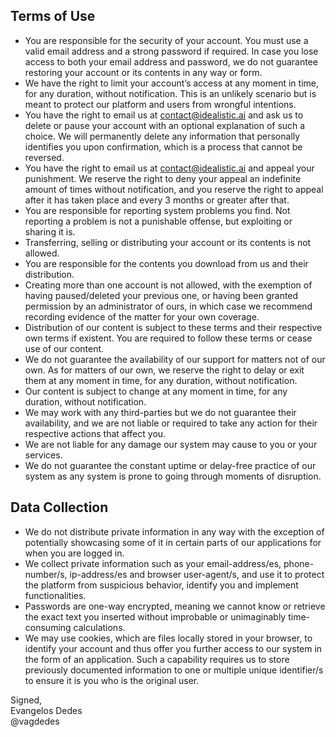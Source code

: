 ## Terms of Use
* You are responsible for the security of your account. You must use a valid email address and a strong password if required. In case you lose access to both your email address and password, we do not guarantee restoring your account or its contents in any way or form.
* We have the right to limit your account’s access at any moment in time, for any duration, without notification. This is an unlikely scenario but is meant to protect our platform and users from wrongful intentions.
* You have the right to email us at contact@idealistic.ai and ask us to delete or pause your account with an optional explanation of such a choice. We will permanently delete any information that personally identifies you upon confirmation, which is a process that cannot be reversed.
* You have the right to email us at contact@idealistic.ai and appeal your punishment. We reserve the right to deny your appeal an indefinite amount of times without notification, and you reserve the right to appeal after it has taken place and every 3 months or greater after that.
* You are responsible for reporting system problems you find. Not reporting a problem is not a punishable offense, but exploiting or sharing it is.
* Transferring, selling or distributing your account or its contents is not allowed.
* You are responsible for the contents you download from us and their distribution.
* Creating more than one account is not allowed, with the exemption of having paused/deleted your previous one, or having been granted permission by an administrator of ours, in which case we recommend recording evidence of the matter for your own coverage.
* Distribution of our content is subject to these terms and their respective own terms if existent. You are required to follow these terms or cease use of our content.
* We do not guarantee the availability of our support for matters not of our own. As for matters of our own, we reserve the right to delay or exit them at any moment in time, for any duration, without notification.
* Our content is subject to change at any moment in time, for any duration, without notification.
* We may work with any third-parties but we do not guarantee their availability, and we are not liable or required to take any action for their respective actions that affect you.
* We are not liable for any damage our system may cause to you or your services.
* We do not guarantee the constant uptime or delay-free practice of our system as any system is prone to going through moments of disruption.

## Data Collection
* We do not distribute private information in any way with the exception of potentially showcasing some of it in certain parts of our applications for when you are logged in.
* We collect private information such as your email-address/es, phone-number/s, ip-address/es and browser user-agent/s, and use it to protect the platform from suspicious behavior, identify you and implement functionalities.
* Passwords are one-way encrypted, meaning we cannot know or retrieve the exact text you inserted without improbable or unimaginably time-consuming calculations.
* We may use cookies, which are files locally stored in your browser, to identify your account and thus offer you further access to our system in the form of an application. Such a capability requires us to store previously documented information to one or multiple unique identifier/s to ensure it is you who is the original user.

Signed,<br>
Evangelos Dedes<br>
@vagdedes
